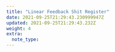 ```yaml
---
title: "Linear Feedback Shit Register"
date: 2021-09-25T21:29:43.230999947Z
updated: 2021-09-25T21:29:43.232Z
weight: 4
extra:
  note_type:  
---
```


